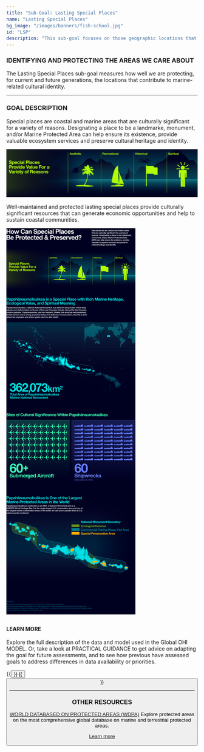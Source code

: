 ```yaml
---
title: "Sub-Goal: Lasting Special Places"
name: "Lasting Special Places"
bg_image: "/images/banners/fish-school.jpg"
id: "LSP"
description: "This sub-goal focuses on those geographic locations that hold particular value for aesthetic, spiritual, cultural, recreational or existence reasons, and assesses how well they are protected."
---
```


### IDENTIFYING AND PROTECTING THE AREAS WE CARE ABOUT
The Lasting Special Places sub-goal measures how well we are protecting, for current and future generations, the locations that contribute to marine-related cultural identity. 


----

### GOAL DESCRIPTION

Special places are coastal and marine areas that are culturally significant for a variety of reasons.  Designating a place to be a landmarke, monument, and/or Marine Protected Area can help ensure its existence, provide valuable ecosystem services and preserve cultural heritage and identity.

![](/images/lasting_special_places.jpg)

Well-maintained and protected lasting special places provide culturally significant resources that can generate economic opportunities and help to sustain coastal communities.

![](/images/infographs/OHI_GOALS_SOP_SPECIAL_PLACES.png)

#### LEARN MORE
Explore the full description of the data and model used in the Global OHI MODEL. Or, take a look at PRACTICAL GUIDANCE to get advice on adapting the goal for future assessments, and to see how previous have assessed goals to address differences in data availability or priorities.


{{<button text="OHI Model" link="https://ohi-science.org/ohiprep_v2021/Reference/methods_and_results/Supplement.html#69_Sense_of_Place" icon="/images/misc/microscope-icon.svg" >}}
{{<button text="Practical Guidance" link="/guidance/lasting-special-places" icon="/images/misc/directions-icon.svg" >}}

----

### OTHER RESOURCES
[WORLD DATABASED ON PROTECTED AREAS (WDPA)](https://www.protectedplanet.net/en/thematic-areas/wdpa?tab=WDPA)
Explore protected areas on the most comprehensive global database on marine and terrestrial protected areas.

[Learn more](https://www.protectedplanet.net/en/thematic-areas/wdpa?tab=WDPA)
